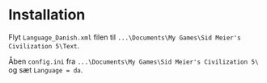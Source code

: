 Installation
============

Flyt `Language_Danish.xml` filen til `...\Documents\My Games\Sid Meier's Civilization 5\Text`.

Åben `config.ini` fra `...\Documents\My Games\Sid Meier's Civilization 5\` og sæt `Language = da`.
